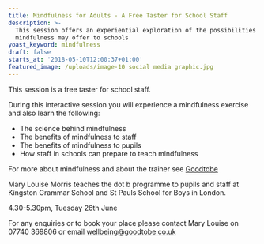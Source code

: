 ```yaml
---
title: Mindfulness for Adults - A Free Taster for School Staff
description: >-
  This session offers an experiential exploration of the possibilities
  mindfulness may offer to schools
yoast_keyword: mindfulness
draft: false
starts_at: '2018-05-10T12:00:37+01:00'
featured_image: /uploads/image-10 social media graphic.jpg
---
```

This session is a free taster for school staff. 

During this interactive session you will experience a mindfulness exercise and also learn the following: 

* The science behind mindfulness
* The benefits of mindfulness to staff
* The benefits of mindfulness to pupils
* How staff in schools can prepare to teach mindfulness 

For more about mindfulness and about the trainer see [Goodtobe](http://www.goodtobe.co.uk/)

Mary Louise Morris teaches the dot b programme to pupils and staff at Kingston Grammar School and St Pauls School for Boys in London. 

4.30-5.30pm, Tuesday 26th June 

For any enquiries or to book your place please contact Mary Louise on 07740 369806 or email wellbeing@goodtobe.co.uk
